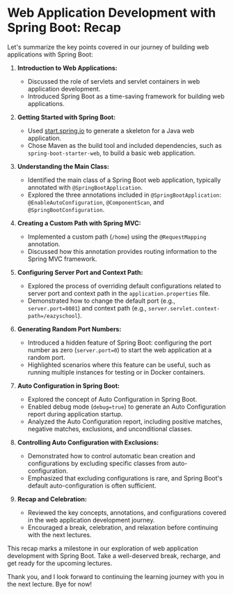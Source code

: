 # Web Application Development with Spring Boot: Recap

Let's summarize the key points covered in our journey of building web applications with Spring Boot:

1. **Introduction to Web Applications:**
   - Discussed the role of servlets and servlet containers in web application development.
   - Introduced Spring Boot as a time-saving framework for building web applications.

2. **Getting Started with Spring Boot:**
   - Used [start.spring.io](https://start.spring.io/) to generate a skeleton for a Java web application.
   - Chose Maven as the build tool and included dependencies, such as `spring-boot-starter-web`, to build a basic web application.

3. **Understanding the Main Class:**
   - Identified the main class of a Spring Boot web application, typically annotated with `@SpringBootApplication`.
   - Explored the three annotations included in `@SpringBootApplication`: `@EnableAutoConfiguration`, `@ComponentScan`, and `@SpringBootConfiguration`.

4. **Creating a Custom Path with Spring MVC:**
   - Implemented a custom path (`/home`) using the `@RequestMapping` annotation.
   - Discussed how this annotation provides routing information to the Spring MVC framework.

5. **Configuring Server Port and Context Path:**
   - Explored the process of overriding default configurations related to server port and context path in the `application.properties` file.
   - Demonstrated how to change the default port (e.g., `server.port=8081`) and context path (e.g., `server.servlet.context-path=/eazyschool`).

6. **Generating Random Port Numbers:**
   - Introduced a hidden feature of Spring Boot: configuring the port number as zero (`server.port=0`) to start the web application at a random port.
   - Highlighted scenarios where this feature can be useful, such as running multiple instances for testing or in Docker containers.

7. **Auto Configuration in Spring Boot:**
   - Explored the concept of Auto Configuration in Spring Boot.
   - Enabled debug mode (`debug=true`) to generate an Auto Configuration report during application startup.
   - Analyzed the Auto Configuration report, including positive matches, negative matches, exclusions, and unconditional classes.

8. **Controlling Auto Configuration with Exclusions:**
   - Demonstrated how to control automatic bean creation and configurations by excluding specific classes from auto-configuration.
   - Emphasized that excluding configurations is rare, and Spring Boot's default auto-configuration is often sufficient.

9. **Recap and Celebration:**
   - Reviewed the key concepts, annotations, and configurations covered in the web application development journey.
   - Encouraged a break, celebration, and relaxation before continuing with the next lectures.

This recap marks a milestone in our exploration of web application development with Spring Boot. Take a well-deserved break, recharge, and get ready for the upcoming lectures.

Thank you, and I look forward to continuing the learning journey with you in the next lecture. Bye for now!